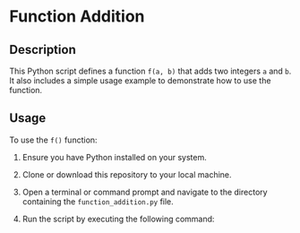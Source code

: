 # Function Addition

## Description

This Python script defines a function `f(a, b)` that adds two integers `a` and `b`. It also includes a simple usage example to demonstrate how to use the function.

## Usage

To use the `f()` function:

1. Ensure you have Python installed on your system.

2. Clone or download this repository to your local machine.

3. Open a terminal or command prompt and navigate to the directory containing the `function_addition.py` file.

4. Run the script by executing the following command:
